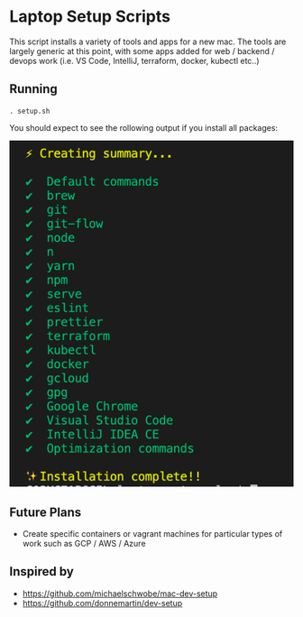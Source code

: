 
# Laptop Setup Scripts

This script installs a variety of tools and apps for a new mac.  The tools are largely generic at this point, with some apps added for web / backend / devops work (i.e. VS Code, IntelliJ, terraform, docker, kubectl etc..)

## Running 

```
. setup.sh
```

You should expect to see the rollowing output if you install all packages:

![](resources/success.png)

## Future Plans

* Create specific containers or vagrant machines for particular types of work such as GCP / AWS / Azure

## Inspired by

* https://github.com/michaelschwobe/mac-dev-setup
* https://github.com/donnemartin/dev-setup